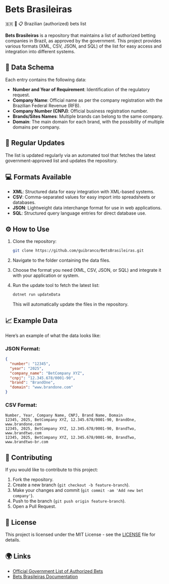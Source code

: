 # Bets Brasileiras

🇧🇷 🎰 📋 Brazilian (authorized) bets list

**Bets Brasileiras** is a repository that maintains a list of authorized betting companies in Brazil, as approved by the government. This project provides various formats (XML, CSV, JSON, and SQL) of the list for easy access and integration into different systems.

## 📝 Data Schema

Each entry contains the following data:

- **Number and Year of Requirement**: Identification of the regulatory request.
- **Company Name**: Official name as per the company registration with the Brazilian Federal Revenue (RFB).
- **Company Number (CNPJ)**: Official business registration number.
- **Brands/Sites Names**: Multiple brands can belong to the same company.
- **Domain**: The main domain for each brand, with the possibility of multiple domains per company.

## 🔄 Regular Updates

The list is updated regularly via an automated tool that fetches the latest government-approved list and updates the repository.

## 💻 Formats Available

- **XML**: Structured data for easy integration with XML-based systems.
- **CSV**: Comma-separated values for easy import into spreadsheets or databases.
- **JSON**: Lightweight data interchange format for use in web applications.
- **SQL**: Structured query language entries for direct database use.

## ⚙️ How to Use

1. Clone the repository:

   ```bash
   git clone https://github.com/guibranco/BetsBrasileiras.git
   ```

2. Navigate to the folder containing the data files.

3. Choose the format you need (XML, CSV, JSON, or SQL) and integrate it with your application or system.

4. Run the update tool to fetch the latest list:

   ```bash
   dotnet run updateData
   ```

   This will automatically update the files in the repository.

## 📈 Example Data

Here’s an example of what the data looks like:

### JSON Format:
```json
{
  "number": "12345",
  "year": "2025",
  "company_name": "BetCompany XYZ",
  "cnpj": "12.345.678/0001-90",
  "brand": "BrandOne",
  "domain": "www.brandone.com"
}
```

### CSV Format:
```csv
Number, Year, Company Name, CNPJ, Brand Name, Domain
12345, 2025, BetCompany XYZ, 12.345.678/0001-90, BrandOne, www.brandone.com
12345, 2025, BetCompany XYZ, 12.345.678/0001-90, BrandTwo, www.brandtwo.com
12345, 2025, BetCompany XYZ, 12.345.678/0001-90, BrandTwo, www.brandtwo-br.com
```

## 🤝 Contributing

If you would like to contribute to this project:

1. Fork the repository.
2. Create a new branch (`git checkout -b feature-branch`).
3. Make your changes and commit (`git commit -am 'Add new bet company'`).
4. Push to the branch (`git push origin feature-branch`).
5. Open a Pull Request.

## 📅 License

This project is licensed under the MIT License - see the [LICENSE](LICENSE) file for details.

## 🌍 Links

- [Official Government List of Authorized Bets](https://www.gov.br/fazenda/pt-br/composicao/orgaos/secretaria-de-premios-e-apostas/lista-de-empresas)
- [Bets Brasileiras Documentation](https://github.com/guibranco/BetsBrasileiras)
